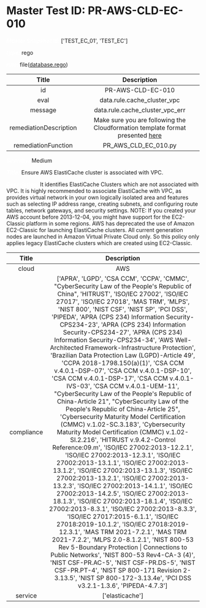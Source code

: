 



# Master Test ID: PR-AWS-CLD-EC-010


***<font color="white">Master Snapshot Id:</font>*** ['TEST_EC_01', 'TEST_EC']

***<font color="white">type:</font>*** rego

***<font color="white">rule:</font>*** file([database.rego])  
  
  
  
  

|Title|Description|
| :---: | :---: |
|id|PR-AWS-CLD-EC-010|
|eval|data.rule.cache_cluster_vpc|
|message|data.rule.cache_cluster_vpc_err|
|remediationDescription|Make sure you are following the Cloudformation template format presented <a href='https://boto3.amazonaws.com/v1/documentation/api/latest/reference/services/elasticache.html#ElastiCache.Client.describe_replication_groups' target='_blank'>here</a>|
|remediationFunction|PR_AWS_CLD_EC_010.py|


***<font color="white">Severity:</font>*** Medium

***<font color="white">Title:</font>*** Ensure AWS ElastiCache cluster is associated with VPC.

***<font color="white">Description:</font>*** It identifies ElastiCache Clusters which are not associated with VPC. It is highly recommended to associate ElastiCache with VPC, as provides virtual network in your own logically isolated area and features such as selecting IP address range, creating subnets, and configuring route tables, network gateways, and security settings. NOTE: If you created your AWS account before 2013-12-04, you might have support for the EC2-Classic platform in some regions. AWS has deprecated the use of Amazon EC2-Classic for launching ElastiCache clusters. All current generation nodes are launched in Amazon Virtual Private Cloud only. So this policy only applies legacy ElastiCache clusters which are created using EC2-Classic.  
  
  

|Title|Description|
| :---: | :---: |
|cloud|AWS|
|compliance|['APRA', 'LGPD', 'CSA CCM', 'CCPA', 'CMMC', "CyberSecurity Law of the People's Republic of China", 'HITRUST', 'ISO/IEC 27002', 'ISO/IEC 27017', 'ISO/IEC 27018', 'MAS TRM', 'MLPS', 'NIST 800', 'NIST CSF', 'NIST SP', 'PCI DSS', 'PIPEDA', 'APRA (CPS 234) Information Security-CPS234-23', 'APRA (CPS 234) Information Security-CPS234-27', 'APRA (CPS 234) Information Security-CPS234-34', 'AWS Well-Architected Framework-Infrastructure Protection', 'Brazilian Data Protection Law (LGPD)-Article 49', 'CCPA 2018-1798.150(a)(1)', 'CSA CCM v.4.0.1-DSP-07', 'CSA CCM v.4.0.1-DSP-10', 'CSA CCM v.4.0.1-DSP-17', 'CSA CCM v.4.0.1-IVS-03', 'CSA CCM v.4.0.1-UEM-11', "CyberSecurity Law of the People's Republic of China-Article 21", "CyberSecurity Law of the People's Republic of China-Article 25", 'Cybersecurity Maturity Model Certification (CMMC) v.1.02-SC.3.183', 'Cybersecurity Maturity Model Certification (CMMC) v.1.02-SI.2.216', 'HITRUST v.9.4.2-Control Reference:09.m', 'ISO/IEC 27002:2013-12.2.1', 'ISO/IEC 27002:2013-12.3.1', 'ISO/IEC 27002:2013-13.1.1', 'ISO/IEC 27002:2013-13.1.2', 'ISO/IEC 27002:2013-13.1.3', 'ISO/IEC 27002:2013-13.2.1', 'ISO/IEC 27002:2013-13.2.3', 'ISO/IEC 27002:2013-14.1.1', 'ISO/IEC 27002:2013-14.2.5', 'ISO/IEC 27002:2013-18.1.3', 'ISO/IEC 27002:2013-18.1.4', 'ISO/IEC 27002:2013-8.3.1', 'ISO/IEC 27002:2013-8.3.3', 'ISO/IEC 27017:2015-6.1.1', 'ISO/IEC 27018:2019-10.1.2', 'ISO/IEC 27018:2019-12.3.1', 'MAS TRM 2021-7.2.1', 'MAS TRM 2021-7.2.2', 'MLPS 2.0-8.1.2.1', 'NIST 800-53 Rev 5-Boundary Protection \| Connections to Public Networks', 'NIST 800-53 Rev4-CA-3 (4)', 'NIST CSF-PR.AC-5', 'NIST CSF-PR.DS-5', 'NIST CSF-PR.PT-4', 'NIST SP 800-171 Revision 2-3.13.5', 'NIST SP 800-172-3.13.4e', 'PCI DSS v3.2.1-1.3.6', 'PIPEDA-4.7.3']|
|service|['elasticache']|



[database.rego]: https://github.com/prancer-io/prancer-compliance-test/tree/master/aws/cloud/database.rego
